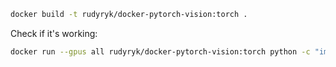```bash
docker build -t rudyryk/docker-pytorch-vision:torch .
```

Check if it's working:

```bash
docker run --gpus all rudyryk/docker-pytorch-vision:torch python -c "import torch; device = torch.device('cuda'); t1=torch.rand(100000000).to(device); print(t1*3, '%.02f Gb' % (torch.cuda.memory_allocated(0)/1024**3))"
```
